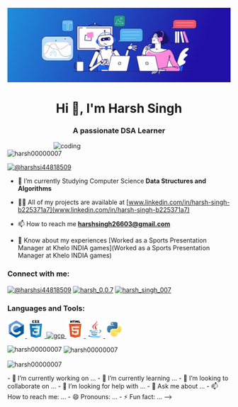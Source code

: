 ![logo](https://github.com/HaRsH00000007/HaRsH00000007/blob/main/chatGPT-GitHub-banner.jpg)
<h1 align="center">Hi 👋, I'm Harsh Singh</h1>
<h3 align="center">A passionate DSA Learner</h3>


<img align="right" alt="coding" width="400" src="https://www.lambdatest.com/resources/images/news24.gif">

<p align="left"> <img src="https://komarev.com/ghpvc/?username=harsh00000007&label=Profile%20views&color=0e75b6&style=flat" alt="harsh00000007" /> </p>

<p align="left"> <a href="https://twitter.com/@harshsi44818509" target="blank"><img src="https://img.shields.io/twitter/follow/@harshsi44818509?logo=twitter&style=for-the-badge" alt="@harshsi44818509" /></a> </p>

- 🔭 I’m currently Studying Computer Science **Data Structures and Algorithms**

- 👨‍💻 All of my projects are available at [www.linkedin.com/in/harsh-singh-b225371a7](www.linkedin.com/in/harsh-singh-b225371a7)

- 📫 How to reach me **harshsingh26603@gmail.com**

- 📄 Know about my experiences [Worked as a Sports Presentation Manager at Khelo INDIA games](Worked as a Sports Presentation Manager at Khelo INDIA games)

<h3 align="left">Connect with me:</h3>
<p align="left">
<a href="https://twitter.com/@harshsi44818509" target="blank"><img align="center" src="https://raw.githubusercontent.com/rahuldkjain/github-profile-readme-generator/master/src/images/icons/Social/twitter.svg" alt="@harshsi44818509" height="30" width="40" /></a>
<a href="https://instagram.com/harsh_0.0.7" target="blank"><img align="center" src="https://raw.githubusercontent.com/rahuldkjain/github-profile-readme-generator/master/src/images/icons/Social/instagram.svg" alt="harsh_0.0.7" height="30" width="40" /></a>
<a href="https://www.leetcode.com/harsh_singh_007" target="blank"><img align="center" src="https://raw.githubusercontent.com/rahuldkjain/github-profile-readme-generator/master/src/images/icons/Social/leet-code.svg" alt="harsh_singh_007" height="30" width="40" /></a>
</p>

<h3 align="left">Languages and Tools:</h3>
<p align="left"> <a href="https://www.cprogramming.com/" target="_blank" rel="noreferrer"> <img src="https://raw.githubusercontent.com/devicons/devicon/master/icons/c/c-original.svg" alt="c" width="40" height="40"/> </a> <a href="https://www.w3schools.com/css/" target="_blank" rel="noreferrer"> <img src="https://raw.githubusercontent.com/devicons/devicon/master/icons/css3/css3-original-wordmark.svg" alt="css3" width="40" height="40"/> </a> <a href="https://cloud.google.com" target="_blank" rel="noreferrer"> <img src="https://www.vectorlogo.zone/logos/google_cloud/google_cloud-icon.svg" alt="gcp" width="40" height="40"/> </a> <a href="https://www.w3.org/html/" target="_blank" rel="noreferrer"> <img src="https://raw.githubusercontent.com/devicons/devicon/master/icons/html5/html5-original-wordmark.svg" alt="html5" width="40" height="40"/> </a> <a href="https://www.java.com" target="_blank" rel="noreferrer"> <img src="https://raw.githubusercontent.com/devicons/devicon/master/icons/java/java-original.svg" alt="java" width="40" height="40"/> </a> <a href="https://www.python.org" target="_blank" rel="noreferrer"> <img src="https://raw.githubusercontent.com/devicons/devicon/master/icons/python/python-original.svg" alt="python" width="40" height="40"/> </a> </p>

<p><img align="left" src="https://github-readme-stats.vercel.app/api/top-langs?username=harsh00000007&show_icons=true&locale=en&layout=compact" alt="harsh00000007" /></p>

<p>&nbsp;<img align="center" src="https://github-readme-stats.vercel.app/api?username=harsh00000007&show_icons=true&locale=en" alt="harsh00000007" /></p>

<p><img align="center" src="https://github-readme-streak-stats.herokuapp.com/?user=harsh00000007&" alt="harsh00000007" /></p>
- 🔭 I’m currently working on ...
- 🌱 I’m currently learning ...
- 👯 I’m looking to collaborate on ...
- 🤔 I’m looking for help with ...
- 💬 Ask me about ...
- 📫 How to reach me: ...
- 😄 Pronouns: ...
- ⚡ Fun fact: ...
-->

